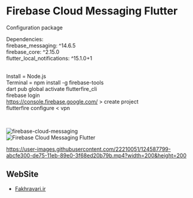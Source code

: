 # Firebase Cloud Messaging Flutter
Configuration package
<br/>

Dependencies: <br />
  firebase_messaging: ^14.6.5 <br />
  firebase_core: ^2.15.0 <br />
  flutter_local_notifications: ^15.1.0+1 <br />
<br/>

Install = Node.js <br/>
Terminal = npm install -g firebase-tools <br/>
dart pub global activate flutterfire_cli <br/>
firebase login <br/>
https://console.firebase.google.com/   >   create project <br/>
flutterfire configure     <    vpn <br/>

<br/>

![firebase-cloud-messaging](https://github.com/fakhravari/Firebase-Cloud-Messaging-Flutter/assets/4311975/a14c40f2-74b5-417d-ae4f-e082e2f18dd9)
 <br/>
![Firebase Cloud Messaging Flutter](https://s8.uupload.ir/files/fcm_uf2x.gif)


https://user-images.githubusercontent.com/22210051/124587799-abcfe300-de75-11eb-89e0-3f68ed20b79b.mp4?width=200&height=200



## WebSite
- [Fakhravari.ir](https://fakhravari.ir)

